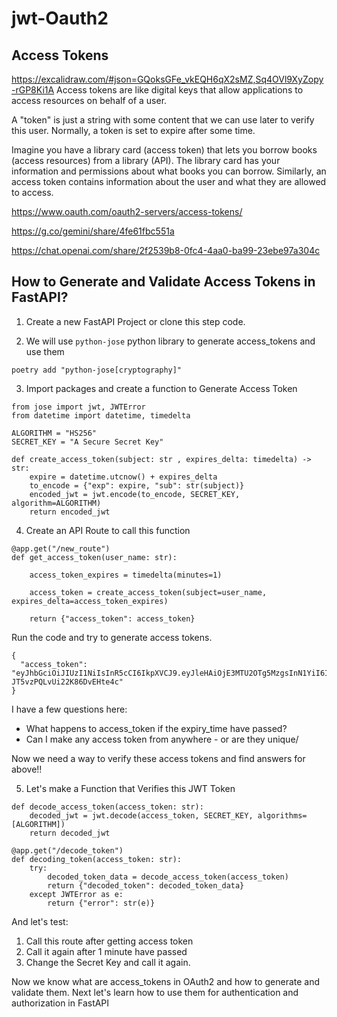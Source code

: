 # jwt-Oauth2
## Access Tokens
https://excalidraw.com/#json=GQoksGFe_vkEQH6qX2sMZ,Sq4OVl9XyZopy-rGP8Ki1A
Access tokens are like digital keys that allow applications to access resources on behalf of a user.

 A "token" is just a string with some content that we can use later to verify this user. Normally, a token is set to expire after some time. 

Imagine you have a library card (access token) that lets you borrow books (access resources) from a library (API). The library card has your information and permissions about what books you can borrow. Similarly, an access token contains information about the user and what they are allowed to access.

https://www.oauth.com/oauth2-servers/access-tokens/

https://g.co/gemini/share/4fe61fbc551a

https://chat.openai.com/share/2f2539b8-0fc4-4aa0-ba99-23ebe97a304c


## How to Generate and Validate Access Tokens in FastAPI?

1. Create a new FastAPI Project or clone this step code.

2. We will use `python-jose` python library to generate access_tokens and use them

```
poetry add "python-jose[cryptography]"
```

3. Import packages and create a function to Generate Access Token

```
from jose import jwt, JWTError
from datetime import datetime, timedelta

ALGORITHM = "HS256"
SECRET_KEY = "A Secure Secret Key"

def create_access_token(subject: str , expires_delta: timedelta) -> str:
    expire = datetime.utcnow() + expires_delta
    to_encode = {"exp": expire, "sub": str(subject)}
    encoded_jwt = jwt.encode(to_encode, SECRET_KEY, algorithm=ALGORITHM)
    return encoded_jwt
```
4. Create an API Route to call this function

```
@app.get("/new_route")
def get_access_token(user_name: str):
    
    access_token_expires = timedelta(minutes=1)
    
    access_token = create_access_token(subject=user_name, expires_delta=access_token_expires)
    
    return {"access_token": access_token}
```

Run the code and try to generate access tokens. 
```
{
  "access_token": "eyJhbGciOiJIUzI1NiIsInR5cCI6IkpXVCJ9.eyJleHAiOjE3MTU2OTg5MzgsInN1YiI6IlNpciBBbWVlbiJ9.iTKtmmfqlsZtpBxkm1-JT5vzPQLvUi22K86DvEHte4c"
}
```
I have a few questions here:
- What happens to access_token if the expiry_time have passed?
- Can I make any access token from anywhere - or are they unique/

Now we need a way to verify these access tokens and find answers for above!!

5. Let's make a Function that Verifies this JWT Token

```
def decode_access_token(access_token: str):
    decoded_jwt = jwt.decode(access_token, SECRET_KEY, algorithms=[ALGORITHM])
    return decoded_jwt

@app.get("/decode_token")
def decoding_token(access_token: str):
    try:
        decoded_token_data = decode_access_token(access_token)
        return {"decoded_token": decoded_token_data}
    except JWTError as e:
        return {"error": str(e)}
```

And let's test:
1. Call this route after getting access token
2. Call it again after 1 minute have passed
3. Change the Secret Key and call it again. 

Now we know what are access_tokens in OAuth2 and how to generate and validate them. Next let's learn how to use them for authentication and authorization in FastAPI



